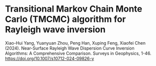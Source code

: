 # Transitional Markov Chain Monte Carlo (TMCMC) algorithm for Rayleigh wave inversion
Xiao-Hui Yang, Yuanyuan Zhou, Peng Han, Xuping Feng, Xiaofei Chen (2024). Near-Surface Rayleigh Wave Dispersion Curve Inversion Algorithms: A Comprehensive Comparison. Surveys in Geophysics, 1-46. 
https://doi.org/10.1007/s10712-024-09826-y
